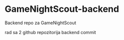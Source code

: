# GameNightScout-backend

Backend repo za GameNightScout

rad sa 2 github repozitorija backend commit
